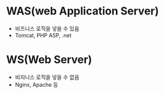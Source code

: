 # WAS(web Application Server)

- 비즈니스 로직을 넣을 수 있음 
- Tomcat, PHP ASP, .net 


# WS(Web Server)

- 비지니스 로직을 넣을 수 없음
- Nginx, Apache 등

